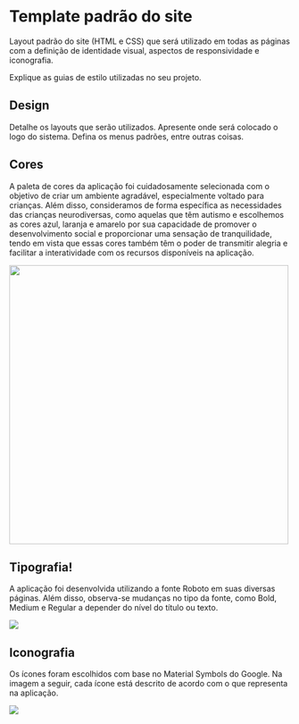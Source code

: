 # Template padrão do site

Layout padrão do site (HTML e CSS) que será utilizado em todas as páginas com a definição de identidade visual, aspectos de responsividade e iconografia.

Explique as guias de estilo utilizadas no seu projeto.


## Design

Detalhe os layouts que serão utilizados. Apresente onde será colocado o logo do sistema. Defina os menus padrões, entre outras coisas.


## Cores

A paleta de cores da aplicação foi cuidadosamente selecionada com o objetivo de criar um ambiente agradável, especialmente voltado para crianças. Além disso, consideramos de forma específica as necessidades das crianças neurodiversas, como aquelas que têm autismo e escolhemos as cores azul, laranja e amarelo por sua capacidade de promover o desenvolvimento social e proporcionar uma sensação de tranquilidade, tendo em vista que essas cores também têm o poder de transmitir alegria e facilitar a interatividade com os recursos disponíveis na aplicação. 

<div>
<img src="https://github.com/ICEI-PUC-Minas-PMV-SI/pmv-si-2023-2-pe1-t2-neurodiversidade/assets/112666344/7978f89b-2dec-4f61-a181-35740e5eee08" width=500>
</div>

<!--As cores da aplicação foi pensada para proporcionar um ambiente agradavél, principalmente às crianças. Além disso, foi pensado mais especificamente em crianças neurodiversas, como o autismo, onde as cores azul, laranja e amarelo auxiliam no desenvolvimento social e pode trazer um sensação de tranquilidade. As cores também passam um sensação de alegria a ajuda na interatividade com os recursos disponíveis.

<!--
### **Azul escuro**

![azul escuro](https://github.com/ICEI-PUC-Minas-PMV-SI/pmv-si-2023-2-pe1-t2-neurodiversidade/assets/89950149/83b69072-f0f8-485b-bf74-3b2be3bd203d)


### **Azul claro**

![azul claro](https://github.com/ICEI-PUC-Minas-PMV-SI/pmv-si-2023-2-pe1-t2-neurodiversidade/assets/89950149/0dae6f27-76b9-48c8-b7db-63bea9f80fce)


### **Verde** 

![verde](https://github.com/ICEI-PUC-Minas-PMV-SI/pmv-si-2023-2-pe1-t2-neurodiversidade/assets/89950149/f8d04a9a-5a24-4f27-9efb-78a1a9f3df99)

### **Amarelo**

![amarelo](https://github.com/ICEI-PUC-Minas-PMV-SI/pmv-si-2023-2-pe1-t2-neurodiversidade/assets/89950149/ae183cbe-f96e-4593-a694-cbfbf287d412)

### **Laranja**

![laranja](https://github.com/ICEI-PUC-Minas-PMV-SI/pmv-si-2023-2-pe1-t2-neurodiversidade/assets/89950149/488ec3ce-4d49-41ce-b218-02a7dadc9b50)


### **Cinza claro**

![cinza claro](https://github.com/ICEI-PUC-Minas-PMV-SI/pmv-si-2023-2-pe1-t2-neurodiversidade/assets/89950149/061ccea6-d5a2-4a79-bcc8-0fc145b5ca77)

### **Branco**

![branco](https://github.com/ICEI-PUC-Minas-PMV-SI/pmv-si-2023-2-pe1-t2-neurodiversidade/assets/89950149/ab84cabd-93cd-40aa-b5ea-2de88f40d987)




Site referência para tomada de desição na escolha das cores: 
- [A importancia das cores para o autista](https://blog.rhemaeducacao.com.br/a-importancia-das-cores-para-o-autista/)
- [Cores frias e quentes](https://www.todamateria.com.br/cores-frias/)

Link para auxiliar na construção de paletas de cores: 
- [Adobe Color](https://color.adobe.com/pt/create/color-wheel).
-->

## Tipografia!

A aplicação foi desenvolvida utilizando a fonte Roboto em suas diversas páginas. Além disso, observa-se mudanças no tipo da fonte, como Bold, Medium e Regular a depender do nível do título ou texto.

<img src="https://github.com/ICEI-PUC-Minas-PMV-SI/pmv-si-2023-2-pe1-t2-neurodiversidade/assets/112666344/ed0efbd3-9955-40a7-93e3-a152105765b8](https://github.com/ICEI-PUC-Minas-PMV-SI/pmv-si-2023-2-pe1-t2-neurodiversidade/assets/112666344/e9fe9518-34e8-4272-91ff-5516596ee6e0)">

<!--
### Título da página:

>Roboto

### Título de Seção:

>Roboto

### Rótulo de componentes:

>Roboto

### Corpo do Texto:

>Roboto
-->

## Iconografia

Os ícones foram escolhidos com base no Material Symbols do Google. Na imagem a seguir, cada ícone está descrito de acordo com o que representa na aplicação.

<img src="https://github.com/ICEI-PUC-Minas-PMV-SI/pmv-si-2023-2-pe1-t2-neurodiversidade/assets/112666344/4e683078-21db-425b-af13-ba9bab646b98" >


<!--

### **Escolha a senha/confirme a senha:**

![image](https://github.com/ICEI-PUC-Minas-PMV-SI/pmv-si-2023-2-pe1-t2-neurodiversidade/assets/142346815/3e23826d-5422-4f9b-94e8-2f798c24ba92)

### **Visualizar a senha escolhida:**

![image](https://github.com/ICEI-PUC-Minas-PMV-SI/pmv-si-2023-2-pe1-t2-neurodiversidade/assets/142346815/b7f4c80b-534a-468e-8cd7-8fcdecf349ca)

### **Inserir e-mail de cadastro:**

![image](https://github.com/ICEI-PUC-Minas-PMV-SI/pmv-si-2023-2-pe1-t2-neurodiversidade/assets/142346815/22c2363f-bc0d-486f-963e-d557faa3d7b7)

### **Inserir data de nascimento:**

![image](https://github.com/ICEI-PUC-Minas-PMV-SI/pmv-si-2023-2-pe1-t2-neurodiversidade/assets/142346815/75355f43-7b0b-4665-b4ca-f8b168f21d0c)

### **Selecionar código de telefone do país do usuário:**

![image](https://github.com/ICEI-PUC-Minas-PMV-SI/pmv-si-2023-2-pe1-t2-neurodiversidade/assets/142346815/f080b0cf-e6eb-4b6c-a3ec-4d66bdf9335c)

### **Definir imagem de perfil do usuário:**

![image](https://github.com/ICEI-PUC-Minas-PMV-SI/pmv-si-2023-2-pe1-t2-neurodiversidade/assets/142346815/ba9f9614-500b-48c7-8231-0979b424a3af)

### **Sair da página:**

![image](https://github.com/ICEI-PUC-Minas-PMV-SI/pmv-si-2023-2-pe1-t2-neurodiversidade/assets/142346815/57023c59-efa0-486c-ba8f-5b70d231b429)

### **Compartilhar artigo:**

![image](https://github.com/ICEI-PUC-Minas-PMV-SI/pmv-si-2023-2-pe1-t2-neurodiversidade/assets/142346815/19b99b93-56ab-413d-9240-802bc477d254)

### **Compartilhar artigo no Twitter (x):**

![image](https://github.com/ICEI-PUC-Minas-PMV-SI/pmv-si-2023-2-pe1-t2-neurodiversidade/assets/142346815/f33b4c88-5bdb-4689-8e66-6933cc441c2a)

### **Compartilhar artigo no Facebook:**

![image](https://github.com/ICEI-PUC-Minas-PMV-SI/pmv-si-2023-2-pe1-t2-neurodiversidade/assets/142346815/1a544720-1162-41b7-9449-a2b9d9f21c75)

### **Compartilhar artigo por e-mail:**

![image](https://github.com/ICEI-PUC-Minas-PMV-SI/pmv-si-2023-2-pe1-t2-neurodiversidade/assets/142346815/b29954ee-ddf9-411a-833e-412182162843)

### **Compartilhar artigo no LinkedIn:**

![image](https://github.com/ICEI-PUC-Minas-PMV-SI/pmv-si-2023-2-pe1-t2-neurodiversidade/assets/142346815/c41b46b8-1d7d-4676-81f5-6a627a52aad2)

### **Avaliação positiva do site:**

![image](https://github.com/ICEI-PUC-Minas-PMV-SI/pmv-si-2023-2-pe1-t2-neurodiversidade/assets/142346815/fe15bdf6-be5c-4ed5-8154-953245d89510)

### **Avaliação neutra do site:**

![image](https://github.com/ICEI-PUC-Minas-PMV-SI/pmv-si-2023-2-pe1-t2-neurodiversidade/assets/142346815/7307f8c5-2ebe-4c67-bf16-d0498dec5d8e)

### **Avaliação negativa do site:**

![image](https://github.com/ICEI-PUC-Minas-PMV-SI/pmv-si-2023-2-pe1-t2-neurodiversidade/assets/142346815/274d9598-5a31-474b-94bd-c265fc3ddb67)

### **Acessa área de configuração de conta versão web:**

![icon_configuração](https://github.com/ICEI-PUC-Minas-PMV-SI/pmv-si-2023-2-pe1-t2-neurodiversidade/assets/89950149/448ccadd-8397-4778-8ca1-99d0314c7df7)

### **Acessa área de ajuda versão web:**

![icon_ajuda](https://github.com/ICEI-PUC-Minas-PMV-SI/pmv-si-2023-2-pe1-t2-neurodiversidade/assets/89950149/3d3bf4c6-b21e-4a53-a2bf-5b2cf876c40c)

### **Acessa área de suporte às atividades infantis:**

![icon_atividades](https://github.com/ICEI-PUC-Minas-PMV-SI/pmv-si-2023-2-pe1-t2-neurodiversidade/assets/89950149/be89630a-c272-44fa-89fb-982a3f84a657)

### **Aviso de exclusão de conta:**

![aviso_exclusão_conta](https://github.com/ICEI-PUC-Minas-PMV-SI/pmv-si-2023-2-pe1-t2-neurodiversidade/assets/89950149/b7e2664f-2097-4656-9413-d63c2fa83308)

### **Acessar opções de menu versão mobile:**

![image](https://github.com/ICEI-PUC-Minas-PMV-SI/pmv-si-2023-2-pe1-t2-neurodiversidade/assets/142346815/8fe8955a-4edc-4aee-afb4-5f8a7b5ffe0f)

### **Acessar área infantil versão mobile:**

![image](https://github.com/ICEI-PUC-Minas-PMV-SI/pmv-si-2023-2-pe1-t2-neurodiversidade/assets/142346815/61341a9a-4ed5-4a18-80b0-90a9136b8b11)

### **Acessar perfil versão mobile:**

![image](https://github.com/ICEI-PUC-Minas-PMV-SI/pmv-si-2023-2-pe1-t2-neurodiversidade/assets/142346815/17134f91-e52f-4553-85eb-adcddbb41fd3)

### **Acessar área ajuda versão mobile:**

![image](https://github.com/ICEI-PUC-Minas-PMV-SI/pmv-si-2023-2-pe1-t2-neurodiversidade/assets/142346815/57a0a6bd-25cd-41cf-af39-33cedcf3439e)

### **Acessar notificações do site:**

![image](https://github.com/ICEI-PUC-Minas-PMV-SI/pmv-si-2023-2-pe1-t2-neurodiversidade/assets/142346815/dea8f14a-a0c6-430a-9bd6-bad77caf0b8b)

### **Seta de navegação - Indica mais opções abaixo:**

![image](https://github.com/ICEI-PUC-Minas-PMV-SI/pmv-si-2023-2-pe1-t2-neurodiversidade/assets/142346815/45cf9e2f-dd8a-4077-aaf5-5045715b392d)

### **Seta de navegação - indica mais conteúdo ao avançar:**

![navegação_conteúdos](https://github.com/ICEI-PUC-Minas-PMV-SI/pmv-si-2023-2-pe1-t2-neurodiversidade/assets/89950149/2c765669-9e3b-48c7-ac30-a35b55f8fbbd)

### **Fechar a página pop-up:**

![image](https://github.com/ICEI-PUC-Minas-PMV-SI/pmv-si-2023-2-pe1-t2-neurodiversidade/assets/142346815/a7739eff-7883-436d-84f1-61da25d4171f)

### **Acessar página inicial versão mobile:**

![home_icon](https://github.com/ICEI-PUC-Minas-PMV-SI/pmv-si-2023-2-pe1-t2-neurodiversidade/assets/89950149/10d9e3e7-2450-4640-8e48-3f41c479dae1)

### **Acessar página feedback versão mobile:**

![feedback_icon](https://github.com/ICEI-PUC-Minas-PMV-SI/pmv-si-2023-2-pe1-t2-neurodiversidade/assets/89950149/a191bf75-f045-4641-bcd6-7bfdbae13688)

### **Acessar página sobre nós versão mobile:**

![sobre_nós_icon](https://github.com/ICEI-PUC-Minas-PMV-SI/pmv-si-2023-2-pe1-t2-neurodiversidade/assets/89950149/67cd0b3b-9488-41ee-9f2c-d53b6913572b)


Apresente os estilos CSS criados para cada um dos elementos apresentados.
Outras seções podem ser adicionadas neste documento para apresentar padrões de componentes, de menus, etc.


> **Links Úteis**:
>
> -  [Como criar um guia de estilo de design da Web](https://edrodrigues.com.br/blog/como-criar-um-guia-de-estilo-de-design-da-web/#)
> - [CSS Website Layout (W3Schools)](https://www.w3schools.com/css/css_website_layout.asp)
> - [Website Page Layouts](http://www.cellbiol.com/bioinformatics_web_development/chapter-3-your-first-web-page-learning-html-and-css/website-page-layouts/)
> - [Perfect Liquid Layout](https://matthewjamestaylor.com/perfect-liquid-layouts)
> - [How and Why Icons Improve Your Web Design](https://usabilla.com/blog/how-and-why-icons-improve-you-web-design/)
-->
